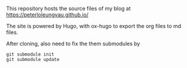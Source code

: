 This repository hosts the source files of my blog at https://peterloleungyau.github.io/

The site is powered by Hugo, with ox-hugo to export the org files to md files.

After cloning, also need to fix the them submodules by
```
git submodule init
git submodule update
```
